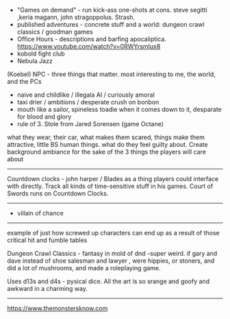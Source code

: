 
* "Games on demand" - run kick-ass one-shots at cons.  steve segitti ,keria magann, john stragoppolus. Strash.
* published adventures - concrete stuff and a world:  dungeon crawl classics / goodman games
* Office Hours - descriptions and barfing apocaliptica. https://www.youtube.com/watch?v=0RWYrsmIux8
* kobold fight club
* Nebula Jazz


(Koebel) NPC - three things that matter. most interesting to me, the world, and the PCs
  - naive and childlike / illegala AI / curiously amoral
  - taxi drier / ambitions / desperate crush on bonbon
  - mouth like a sailor, spineless toadie when it comes down to it,  desparate for blood and glory
  - rule of 3.  Stole from Jared Sorensen (game Octane)

what they wear, their car, what makes them scared, things make them attractive,
little BS human things. what do they feel guilty about. Create background ambiance
for the sake of the 3 things the players will care about

----------
Countdown clocks - john harper / Blades as a thing players could interface with
directly.  Track all kinds of time-sensitive stuff in his games. Court of Swords
runs on Countdown Clocks.

----------

* villain of chance

----------

example of just how screwed up characters can end up as a result of those critical hit and fumble tables

Dungeon Crawl Classics - fantasy in mold of dnd -super weird. if gary and dave instead of
shoe salesman and lawyer , were hippies, or stoners, and did a lot of mushrooms, and made
a roleplaying game.

Uses d13s and d4s - pysical dice. All the art is so srange and goofy and awkward in a charming
way.

----------

https://www.themonstersknow.com